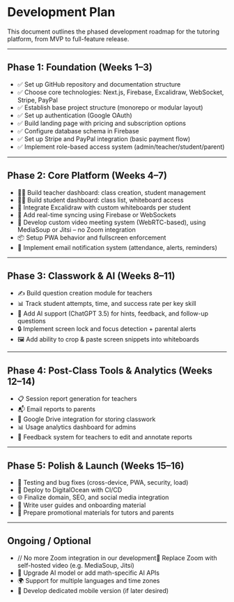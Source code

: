 # Development Plan

This document outlines the phased development roadmap for the tutoring platform, from MVP to full-feature release.

---

## Phase 1: Foundation (Weeks 1–3)

- ✅ Set up GitHub repository and documentation structure
- ✅ Choose core technologies: Next.js, Firebase, Excalidraw, WebSocket, Stripe, PayPal
- ✅ Establish base project structure (monorepo or modular layout)
- ✅ Set up authentication (Google OAuth)
- ✅ Build landing page with pricing and subscription options
- ✅ Configure database schema in Firebase
- ✅ Set up Stripe and PayPal integration (basic payment flow)
- ✅ Implement role-based access system (admin/teacher/student/parent)

---

## Phase 2: Core Platform (Weeks 4–7)

- 🧑‍🏫 Build teacher dashboard: class creation, student management
- 🧑‍🎓 Build student dashboard: class list, whiteboard access
- 🧠 Integrate Excalidraw with custom whiteboards per student
- 🔄 Add real-time syncing using Firebase or WebSockets
- 🎥 Develop custom video meeting system (WebRTC-based), using MediaSoup or Jitsi – no Zoom integration
- 📦 Setup PWA behavior and fullscreen enforcement
- 📩 Implement email notification system (attendance, alerts, reminders)

---

## Phase 3: Classwork & AI (Weeks 8–11)

- ✍️ Build question creation module for teachers
- 📊 Track student attempts, time, and success rate per key skill
- 🧠 Add AI support (ChatGPT 3.5) for hints, feedback, and follow-up questions
- 🔒 Implement screen lock and focus detection + parental alerts
- 🖼️ Add ability to crop & paste screen snippets into whiteboards

---

## Phase 4: Post-Class Tools & Analytics (Weeks 12–14)

- 📋 Session report generation for teachers
- 📬 Email reports to parents
- 📁 Google Drive integration for storing classwork
- 📊 Usage analytics dashboard for admins
- 💬 Feedback system for teachers to edit and annotate reports

---

## Phase 5: Polish & Launch (Weeks 15–16)

- 🧪 Testing and bug fixes (cross-device, PWA, security, load)
- 🚀 Deploy to DigitalOcean with CI/CD
- 🌐 Finalize domain, SEO, and social media integration
- 📖 Write user guides and onboarding material
- 💼 Prepare promotional materials for tutors and parents

---

## Ongoing / Optional

- // No more Zoom integration in our development🎥 Replace Zoom with self-hosted video (e.g. MediaSoup, Jitsi)
- 🧠 Upgrade AI model or add math-specific AI APIs
- 🌍 Support for multiple languages and time zones
- 📱 Develop dedicated mobile version (if later desired)

